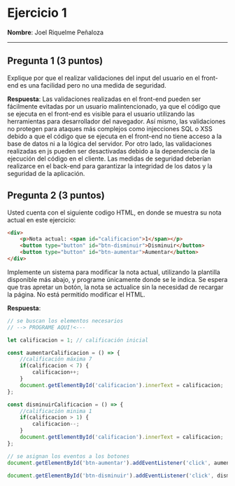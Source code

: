 # Ejercicio 1

**Nombre**: Joel Riquelme Peñaloza

---

## Pregunta 1 (3 puntos)
Explique por que el realizar validaciones del input del usuario en el front-end es una facilidad pero no una medida de seguridad. 

**Respuesta**: Las validaciones realizadas en el front-end pueden ser fácilmente evitadas por un usuario malintencionado, ya que el código que se ejecuta en el front-end es visible para el usuario utilizando las herramientas para desarrollador del navegador. Así mismo, las validaciones no protegen para ataques más complejos como injecciones SQL o XSS debido a que el código que se ejecuta en el front-end no tiene acceso a la base de datos ni a la lógica del servidor. Por otro lado, las validaciones realizadas en js pueden ser desactivadas debido a la dependencia de la ejecución del código en el cliente. Las medidas de seguridad deberían realizarce en el back-end para garantizar la integridad de los datos y la seguridad de la aplicación.

## Pregunta 2 (3 puntos)
Usted cuenta con el siguiente codigo HTML, en donde se muestra su nota actual en este ejercicio:
```html
<div>
    <p>Nota actual: <span id="calificacion">1</span></p>
    <button type="button" id="btn-disminuir">Disminuir</button>
    <button type="button" id="btn-aumentar">Aumentar</button>
</div>
```
Implemente un sistema para modificar la nota actual, utilizando la plantilla disponible más abajo, y programe únicamente donde se le indica. Se espera que tras apretar un botón, la nota se actualice sin la necesidad de recargar la página. No está permitido modificar el HTML.

**Respuesta**:
```js
// se buscan los elementos necesarios
// --> PROGRAME AQUI!<---

let calificacion = 1; // calificación inicial

const aumentarCalificacion = () => {
    //calificación máxima 7
    if(calificacion < 7) {
        calificacion++;
    } 
    document.getElementById('calificacion').innerText = calificacion;
};

const disminuirCalificacion = () => {
    //calificación minima 1
    if(calificacion > 1) {
        calificacion--;
    }
    document.getElementById('calificacion').innerText = calificacion;
};

// se asignan los eventos a los botones
document.getElementById('btn-aumentar').addEventListener('click', aumentarCalificacion);

document.getElementById('btn-disminuir').addEventListener('click', disminuirCalificacion);
```
